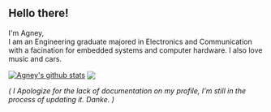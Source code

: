 ## Hello there!
I'm Agney,<br>
I am an Engineering graduate majored in Electronics and Communication with a facination for embedded systems and computer hardware.
I also love music and cars.

<a href="https://github.com/AgneySuresh"><img align="center" src="https://github-readme-stats.vercel.app/api?username=AgneySuresh&show_icons=true&include_all_commits=true&hide=stars&theme=gruvbox&hide_border=true&rank_icon=github" alt="Agney's github stats" /></a>
<a href="https://github.com/AgneySuresh"><img align="center" src="https://github-readme-stats.vercel.app/api/top-langs/?username=AgneySuresh&layout=compact&theme=gruvbox&hide_border=true" /></a>

<i>( I Apologize for the lack of documentation on my profile, I'm still in the process of updating it. Danke. )</i>
